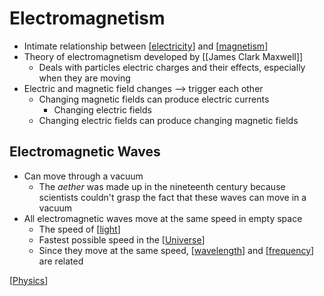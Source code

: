 # Electromagnetism

- Intimate relationship between [[electricity]] and [[magnetism]]
- Theory of electromagnetism developed by [[James Clark Maxwell]]
  - Deals with particles electric charges and their effects, especially when they are moving
- Electric and magnetic field changes --> trigger each other
  - Changing magnetic fields can produce electric currents
    - Changing electric fields
  - Changing electric fields can produce changing magnetic fields

## Electromagnetic Waves

- Can move through a vacuum
  - The _aether_ was made up in the nineteenth century because scientists couldn't grasp the fact that these waves can move in a vacuum
- All electromagnetic waves move at the same speed in empty space
  - The speed of [[light]]
  - Fastest possible speed in the [[Universe]]
  - Since they move at the same speed, [[wavelength]] and [[frequency]] are related

[[Physics]]

[//begin]: # "Autogenerated link references for markdown compatibility"
[electricity]: electricity "Electricity"
[magnetism]: magnetism "Magnetism"
[james-clark-maxwell]: james-clark-maxwell "James Clark Maxwell"
[light]: light "Light"
[universe]: universe "Universe"
[wavelength]: wavelength "Wavelength"
[frequency]: frequency "Frequency"
[physics]: physics "Physics"
[//end]: # "Autogenerated link references"